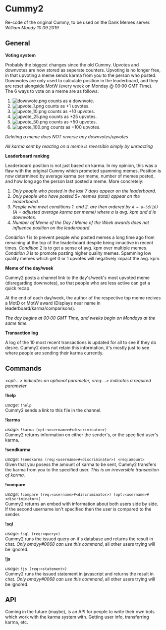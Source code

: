 # Cummy2

Re-code of the original Cummy, to be used on the Dank Memes server. <br>
_William Moody 10.09.2019_ <br>

## General

**Voting system**

Probably the biggest changes since the old Cummy. Upvotes and downvotes are now stored as seperate counters. Upvoting is no longer free, in that upvoting a meme sends karma from you to the person who posted. Downvotes are only used to calculate position in the leaderboard, and they are reset alongside MotW (every week on Monday @ 00:00 GMT Time). The 6 ways to vote on a meme are as follows:

1. ![downvote.png](https://i.imgur.com/Z7iqkc3.png) counts as a downvote.
2. ![upvote_1.png](https://i.imgur.com/BkOxSG1.png) counts as +1 upvotes.
3. ![upvote_10.png](https://i.imgur.com/IvHxEaJ.png) counts as +10 upvotes.
4. ![upvote_25.png](https://i.imgur.com/G5dX1cD.png) counts as +25 upvotes.
5. ![upvote_50.png](https://i.imgur.com/4C3kecD.png) counts as +50 upvotes.
6. ![upvote_100.png](https://i.imgur.com/zYcoMMR.png) counts as +100 upvotes.

_Deleting a meme does NOT reverse any downvotes/upvotes_

_All karma sent by reacting on a meme is reversible simply by unreacting_

**Leaderboard ranking**

Leaderboard position is not just based on karma. In my opinion, this was a flaw with the original Cummy which promoted spamming memes. Position is now determined by average karma per meme, number of memes posted, and how long ago the person last posted a meme. More concretely:

1. _Only people who posted in the last 7 days appear on the leaderboard._
2. _Only people who have posted 5+ memes (total) appear on the leaderboard._
3. _People who meet conditions 1. and 2. are then ordered by `A = a-(d/10)` (A = adjusted average karma per meme) where a is avg. kpm and d is downvotes._
4. _Number of Meme of the Day / Meme of the Week awards does not influence position on the leaderboard._

_Condition 1_ is to prevent people who posted memes a long time ago from remaining at the top of the leaderboard despite being innactive in recent times. _Condition 2_ is to get a sense of avg. kpm over multiple memes. _Condition 3_ is to promote posting higher quality memes. Spamming low quality memes which get 0 or 1 upvotes will negatively impact the avg. kpm.

**Meme of the day/week**

Cummy2 posts a channel link to the day's/week's most upvoted meme (disregarding downvotes), so that people who are less active can get a quick recap.

At the end of each day/week, the author of the respective top meme recives a MotD or MotW award (Displays near name in leaderboard/karma/comparisons).

_The day begins at 00:00 GMT Time, and weeks begin on Mondays at the same time._

**Transaction log**

A log of the 10 most recent transactions is updated for all to see if they do desire. Cummy2 does not retain this information, it's mostly just to see where people are sending their karma currently.

## Commands
_\<opt:...\> indicates an optional parameter, \<req:...\> indicates a required parameter_

**!help**

_usage:_ `!help` <br>
Cummy2 sends a link to this file in the channel.


**!karma**

_usage:_ `!karma (opt:<username>#<discriminator>)` <br>
Cummy2 returns information on either the sender's, or the specified user's karma.


**!sendkarma**

_usage:_ `!sendkarma (req:<username>#<discriminator>) <req:amount>` <br>
Given that you posess the amount of karma to be sent, Cummy2 transfers the karma from you to the specified user. 
_This is an irreversible transaction of karma._

**!compare**

_usage:_ `!compare (req:<username>#<discriminator>) (opt:<username>#<discriminator>)` <br>
Cummy2 returns an embed with information about both users side by side. If the second username isn't specified then the user is compared to the sender.

**!sql**

_usage:_ `!sql (req:<query>)` <br>
Cummy2 runs the issued query on it's database and returns the result in chat. *Only bmdyy#0068 can use this command*, all other users trying will be ignored.

**!js**

_usage:_ `!js (req:<statement>)` <br>
Cummy2 runs the issued statement in javascript and returns the result in chat. *Only bmdyy#0068 can use this command*, all other users trying will be ignored.

## API

Coming in the future (maybe), is an API for people to write their own bots which work with the karma system with. Getting user info, transferring karma, etc.
